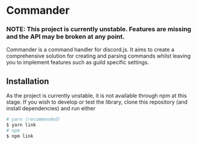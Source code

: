 # Commander

### NOTE: This project is currently unstable. Features are missing and the API may be broken at any point.

Commander is a command handler for discord.js. It aims to create a comprehensive solution for creating and parsing commands whilst leaving you to implement features such as guild specific settings.

## Installation
As the project is currently unstable, it is not available through npm at this stage. If you wish to develop or test the library, clone this repository (and install dependencies) and run either

```sh
# yarn (recommended)
$ yarn link
# npm
$ npm link
```
